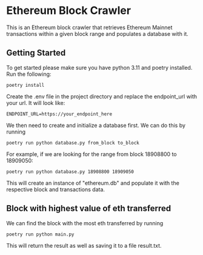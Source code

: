 # Ethereum Block Crawler
This is an Ethereum block crawler that retrieves Ethereum Mainnet transactions within a given block 
range and populates a database with it.


## Getting Started

To get started please make sure you have python 3.11 and poetry installed. Run the following:

```
poetry install
```

Create the .env file in the project directory and replace the endpoint_url with your url. It will look like: 

```
ENDPOINT_URL=https://your_endpoint_here
```

We then need to create and initialize a database first. We can do this by running
```
poetry run python database.py from_block to_block
```

For example, if we are looking for the range from block 18908800 to 18909050:
```
poetry run python database.py 18908800 18909050
```

This will create an instance of "ethereum.db" and populate it with the respective block and transactions data.


## Block with highest value of eth transferred

We can find the block with the most eth transferred by running

```
poetry run python main.py
```

This will return the result as well as saving it to a file result.txt.


